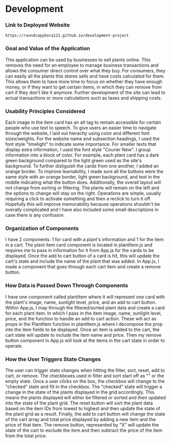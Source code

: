 # Development

### Link to Deployed Website
`https://roundcapybara121.github.io/development-project`

### Goal and Value of the Application
This application can be used by businesses to sell plants online. 
This removes the need for an employee to manage business transactions and allows 
the consumer direct control over what they buy. For consumers, they can easily
all the plants this stores sells and have costs calculated for them. This allows
them to have more time to focus on whether they have enough money, or if they 
want to get certain items, in which they can remove from cart if they don't 
like it anymore. Further development of the site can lead to actual transactions
or more calculations such as taxes and shipping costs.

### Usability Principles Considered
Each image in the item card has an alt tag to remain accessible for certain
people who use text to speech. To give users an easier time to navigate through
the website, I laid out hierachy using color and different font sizes/weights.
For the website name and subsection headings, I used the font style "limelight"
to indicate some importance. For smaller texts that display extra information,
I used the font style "Courier New". I group information into a block of color.
For example, each plant card has a dark green background compared to the light
green used as the site's background. To further distiguish the cards from one 
another, I added an orange border. To improve learnability, I made sure all the 
buttons were the same style with an orange border, light green background, and 
text in the middle indicating what the button does. Additionally, the overall 
layout will not change from sorting or filtering. The plants will remain on the 
left and the options to change will stay on the right. Operations are simple,
usually requiring a click to activate something and then a reclick to turn it 
off. Hopefully this will improve memorability because operations shouldn't be
overally complicated and I have also included some small descriptions in case
there is any confusion.

### Organization of Components
I have 2 components: 1 for card with a plant's information and 1 for the item
in a cart. The plant item card component is located in plantItem.js and requires
me to pass in information for it from App.js for the cards to be displayed. 
Once the add to cart button of a card is hit, this will update the cart's state
and include the name of the plant that was added. In App.js, I made a component
that goes through each cart item and create a remove button.

### How Data is Passed Down Through Components
I have one component called plantItem where it will represent one card with
the plant's image, name, sunlight level, price, and an add to cart button. 
Within App.js, I map through the filtered/sorted plant data and create a 
card for each plant item. In which I pass in the item image, name, sunlight 
level, price, and the function to handle an add to cart action. These will act 
as props in the PlantItem function in plantItem.js where I decompose the prop 
into the item fields to be displayed. Once an item is added to the cart, the 
cart state will update to include the item name and price. Then my remove 
button component in App.js will look at the items in the cart state in order to 
operate.

### How the User Triggers State Changes
The user can trigger state changes when hitting the filter, sort, reset, add 
to cart, or remove. The checkboxes used in filter and sort start off as "" or the 
empty state. Once a user clicks on the box, the checkbox will change to the 
"checked" state and fill in the checkbox. The "checked" state will trigger
a change in the state of the plants displayed in the grid accordingly. This 
means the plants displayed will either be filtered or sorted and then updated 
into the state of the plant grid. The reset button will sort the plant data 
based on the item IDs from lowest to highest and then update the state of 
the plant grid as a result. Finally, the add to cart button will change the 
state of the cart array and total price displayed by adding a new item and the
price of that item. The remove button, represented by "X" will update the state 
of the cart to exclude the item and then subtract the price of the item from
the total price.
